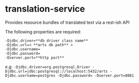 # translation-service
Provides resource bundles of translated text via a rest-ish API


The following properties are required:

    -Djdbc.driver=**db driver class name** 
    -Djdbc.url=< **arts db path** > 
    -Djdbc.username= 
    -Djdbc.password=
    -Dserver.port=**http port**

*e.g.*
```-Djdbc.driver=org.postgresql.Driver -Djdbc.url=jdbc:postgresql://localhost:5432/arts -Djdbc.username=postgres -Djdbc.password= -Dserver.port=8081```
